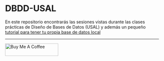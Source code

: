 # DBDD-USAL

En este repositorio encontrarás las sesiones vistas durante las clases prácticas de Diseño de Bases de Datos (USAL) y además un pequeño [tutorial para tener tu propia base de datos local](https://github.com/Andresblz/DBDD-USAL/tree/main/Crea%20una%20base%20de%20datos%20local%20(Explicacio%CC%81n))

---

<a href="https://www.buymeacoffee.com/andr3kt" target="_blank"><img src="https://cdn.buymeacoffee.com/buttons/default-blue.png" alt="Buy Me A Coffee" height="41" width="174"></a>
